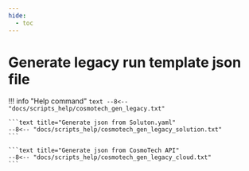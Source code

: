 ```yaml
---
hide:
  - toc
---
```

# Generate legacy run template json file

!!! info "Help command"
    ```text
    --8<-- "docs/scripts_help/cosmotech_gen_legacy.txt"
    ```

    ```text title="Generate json from Soluton.yaml"
    --8<-- "docs/scripts_help/cosmotech_gen_legacy_solution.txt"
    ```

    ```text title="Generate json from CosmoTech API"
    --8<-- "docs/scripts_help/cosmotech_gen_legacy_cloud.txt"
    ```


